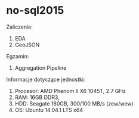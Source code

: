 # no-sql2015

Zaliczenie:
  1. EDA
  1. GeoJSON

Egzamin:
  1. Aggregation Pipeline

Informacje dotyczące jednostki:
  1. Procesor: AMD Phenom II X6 1045T, 2.7 GHz
  1. RAM:      16GB DDR3, 
  1. HDD:      Seagate 160GB, 300/100 MB/s (zew/wew)
  1. OS:       Ubuntu 14.04.1 LTS x64
